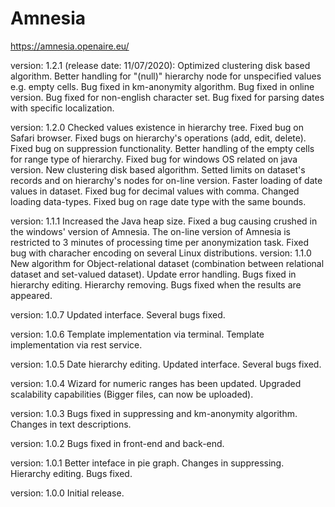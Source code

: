 # Amnesia
https://amnesia.openaire.eu/


version: 1.2.1 (release date: 11/07/2020):
Optimized clustering disk based algorithm.
Better handling for "(null)" hierarchy node for unspecified values e.g. empty cells.
Bug fixed in km-anonymity algorithm.
Bug fixed in online version.
Bug fixed for non-english character set.
Bug fixed for parsing dates with specific localization.

version: 1.2.0
Checked values existence in hierarchy tree.
Fixed bug on Safari browser.
Fixed bugs on hierarchy's operations (add, edit, delete).
Fixed bug on suppression functionality.
Better handling of the empty cells for range type of hierarchy.
Fixed bug for windows OS related on java version.
New clustering disk based algorithm.
Setted limits on dataset's records and on hierarchy's nodes for on-line version.
Faster loading of date values in dataset.
Fixed bug for decimal values with comma.
Changed loading data-types.
Fixed bug on rage date type with the same bounds.

version: 1.1.1
Increased the Java heap size.
Fixed a bug causing crushed in the windows' version of Amnesia.
The on-line version of Amnesia is restricted to 3 minutes of processing time per anonymization task.
Fixed bug with characher encoding on several Linux distributions.
version: 1.1.0
New algorithm for Object-relational dataset (combination between relational dataset and set-valued dataset).
Update error handling.
Bugs fixed in hierarchy editing.
Hierarchy removing.
Bugs fixed when the results are appeared.

version: 1.0.7
Updated interface.
Several bugs fixed.

version: 1.0.6
Template implementation via terminal.
Template implementation via rest service.

version: 1.0.5
Date hierarchy editing.
Updated interface.
Several bugs fixed.

version: 1.0.4
Wizard for numeric ranges has been updated.
Upgraded scalability capabilities (Bigger files, can now be uploaded).

version: 1.0.3
Bugs fixed in suppressing and km-anonymity algorithm.
Changes in text descriptions.

version: 1.0.2
Bugs fixed in front-end and back-end.

version: 1.0.1
Better inteface in pie graph.
Changes in suppressing.
Hierarchy editing.
Bugs fixed.

version: 1.0.0
Initial release.

